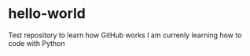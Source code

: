 # hello-world
Test repository to learn how GitHub works
I am currenly learning how to code with Python
